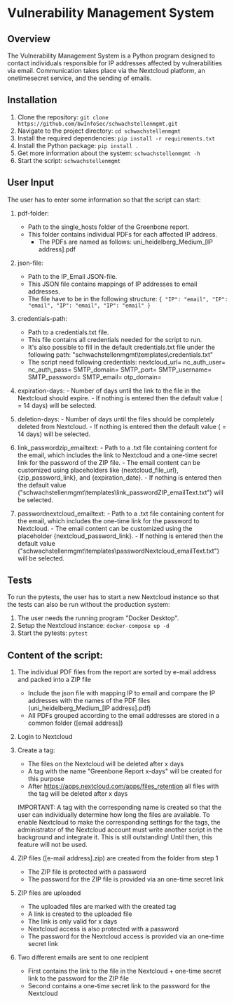 # Vulnerability Management System

## Overview
The Vulnerability Management System is a Python program designed to contact individuals responsible for IP addresses affected by vulnerabilities via email. Communication takes place via the Nextcloud platform, an onetimesecret service, and the sending of emails.

## Installation
1. Clone the repository: `git clone https://github.com/bwInfoSec/schwachstellenmgmt.git`
2. Navigate to the project directory: `cd schwachstellenmgmt`
3. Install the required dependencies: `pip install -r requirements.txt`
4. Install the Python package: `pip install .`
5. Get more information about the system: `schwachstellenmgmt -h`
6. Start the script: `schwachstellenmgmt`

## User Input
The user has to enter some information so that the script can start:

1.  pdf-folder:
    - Path to the single_hosts folder of the Greenbone report.
    - This folder contains individual PDFs for each affected IP address.
        - The PDFs are named as follows: uni_heidelberg_Medium_[IP address].pdf

3.  json-file:
    - Path to the IP_Email JSON-file.
    - This JSON file contains mappings of IP addresses to email addresses.
    - The file have to be in the following structure: 
    `{
           "IP": "email",
           "IP": "email",
           "IP": "email",
           "IP": "email"
    }`
  
4.  credentials-path:
    - Path to a credentials.txt file.
    - This file contains all credentials needed for the script to run.
    - It's also possible to fill in the default credentials.txt file under the following path: "schwachstellenmgmt\templates\credentials.txt"
    - The script need following credentials: 
      nextcloud_url=
      nc_auth_user=
      nc_auth_pass=
      SMTP_domain=
      SMTP_port=
      SMTP_username=
      SMTP_password=
      SMTP_email=
      otp_domain=

5.  expiration-days:
        - Number of days until the link to the file in the Nextcloud should expire.
        - If nothing is entered then the default value ( = 14 days) will be selected.

6.  deletion-days:
        - Number of days until the files should be completely deleted from Nextcloud.
        - If nothing is entered then the default value ( = 14 days) will be selected.
    
7.  link_passwordzip_emailtext:
        - Path to a .txt file containing content for the email, which includes the link to Nextcloud and a one-time secret link for the password of the ZIP file.
        - The email content can be customized using placeholders like {nextcloud_file_url}, {zip_password_link}, and {expiration_date}.
        - If nothing is entered then the default value ("schwachstellenmgmt\templates\link_passwordZIP_emailText.txt") will be selected.

8.  passwordnextcloud_emailtext:
        - Path to a .txt file containing content for the email, which includes the one-time link for the password to Nextcloud.
        - The email content can be customized using the placeholder {nextcloud_password_link}.
        - If nothing is entered then the default value ("schwachstellenmgmt\templates\passwordNextcloud_emailText.txt") will be selected.

## Tests
To run the pytests, the user has to start a new Nextcloud instance so that the tests can also be run without the production system:
1.  The user needs the running program "Docker Desktop".
2.  Setup the Nextcloud instance: `docker-compose up -d`
3.  Start the pytests: `pytest`

## Content of the script: 
1.  The individual PDF files from the report are sorted by e-mail address and packed into a ZIP file
    - Include the json file with mapping IP to email and compare the IP addresses with the names of the PDF files (uni_heidelberg_Medium_[IP address].pdf) 
    - All PDFs grouped according to the email addresses are stored in a common folder ([email address])
    
2.  Login to Nextcloud 
3.  Create a tag:
    - The files on the Nextcloud will be deleted after x days
    - A tag with the name "Greenbone Report x-days" will be created for this purpose
    - After https://apps.nextcloud.com/apps/files_retention all files with the tag will be deleted after x days

    IMPORTANT: 
    A tag with the corresponding name is created so that the user can individually determine how long the files are available. To enable Nextcloud to make the corresponding settings for the tags, the administrator of the Nextcloud account must write another script in the background and integrate it. This is still outstanding! Until then, this feature will not be used.
    
4. ZIP files ([e-mail address].zip) are created from the folder from step 1
    - The ZIP file is protected with a password
    - The password for the ZIP file is provided via an one-time secret link

5. ZIP files are uploaded
    - The uploaded files are marked with the created tag
    - A link is created to the uploaded file 
    - The link is only valid for x days
    - Nextcloud access is also protected with a password
    - The password for the Nextcloud access is provided via an one-time secret link

6.  Two different emails are sent to one recipient
    - First contains the link to the file in the Nextcloud + one-time secret link to the password for the ZIP file
    - Second contains a one-time secret link to the password for the Nextcloud
